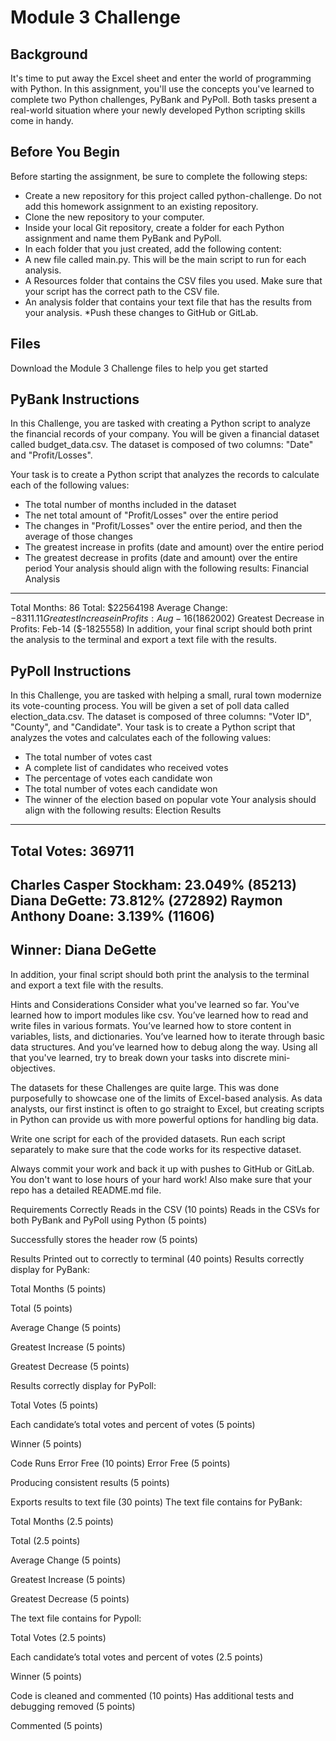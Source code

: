 # Module 3 Challenge
## Background
It's time to put away the Excel sheet and enter the world of programming with Python. In this assignment, you'll use the concepts you've learned to complete two Python challenges, PyBank and PyPoll. Both tasks present a real-world situation where your newly developed Python scripting skills come in handy.

## Before You Begin
Before starting the assignment, be sure to complete the following steps:
* Create a new repository for this project called python-challenge. Do not add this homework assignment to an existing repository.
* Clone the new repository to your computer.
* Inside your local Git repository, create a folder for each Python assignment and name them PyBank and PyPoll.
* In each folder that you just created, add the following content:
 * A new file called main.py. This will be the main script to run for each analysis.
 * A Resources folder that contains the CSV files you used. Make sure that your script has the correct path to the CSV file.
 * An analysis folder that contains your text file that has the results from your analysis.
*Push these changes to GitHub or GitLab.

## Files
Download the Module 3 Challenge files to help you get started

## PyBank Instructions
In this Challenge, you are tasked with creating a Python script to analyze the financial records of your company. You will be given a financial dataset called budget_data.csv. The dataset is composed of two columns: "Date" and "Profit/Losses".

Your task is to create a Python script that analyzes the records to calculate each of the following values:
* The total number of months included in the dataset
* The net total amount of "Profit/Losses" over the entire period
* The changes in "Profit/Losses" over the entire period, and then the average of those changes
* The greatest increase in profits (date and amount) over the entire period
* The greatest decrease in profits (date and amount) over the entire period
Your analysis should align with the following results:
Financial Analysis
----------------------------
Total Months: 86
Total: $22564198
Average Change: $-8311.11
Greatest Increase in Profits: Aug-16 ($1862002)
Greatest Decrease in Profits: Feb-14 ($-1825558)
In addition, your final script should both print the analysis to the terminal and export a text file with the results.

## PyPoll Instructions
In this Challenge, you are tasked with helping a small, rural town modernize its vote-counting process.
You will be given a set of poll data called election_data.csv. The dataset is composed of three columns: "Voter ID", "County", and "Candidate". Your task is to create a Python script that analyzes the votes and calculates each of the following values:
* The total number of votes cast
* A complete list of candidates who received votes
* The percentage of votes each candidate won
* The total number of votes each candidate won
* The winner of the election based on popular vote
Your analysis should align with the following results:
Election Results
-------------------------
Total Votes: 369711
-------------------------
Charles Casper Stockham: 23.049% (85213)
Diana DeGette: 73.812% (272892)
Raymon Anthony Doane: 3.139% (11606)
-------------------------
Winner: Diana DeGette
-------------------------
In addition, your final script should both print the analysis to the terminal and export a text file with the results.

Hints and Considerations
Consider what you've learned so far. You've learned how to import modules like csv. You’ve learned how to read and write files in various formats. You’ve learned how to store content in variables, lists, and dictionaries. You’ve learned how to iterate through basic data structures. And you’ve learned how to debug along the way. Using all that you've learned, try to break down your tasks into discrete mini-objectives.

The datasets for these Challenges are quite large. This was done purposefully to showcase one of the limits of Excel-based analysis. As data analysts, our first instinct is often to go straight to Excel, but creating scripts in Python can provide us with more powerful options for handling big data.

Write one script for each of the provided datasets. Run each script separately to make sure that the code works for its respective dataset.

Always commit your work and back it up with pushes to GitHub or GitLab. You don't want to lose hours of your hard work! Also make sure that your repo has a detailed README.md file.

Requirements
Correctly Reads in the CSV (10 points)
Reads in the CSVs for both PyBank and PyPoll using Python (5 points)

Successfully stores the header row (5 points)

Results Printed out to correctly to terminal (40 points)
Results correctly display for PyBank:

Total Months (5 points)

Total (5 points)

Average Change (5 points)

Greatest Increase (5 points)

Greatest Decrease (5 points)

Results correctly display for PyPoll:

Total Votes (5 points)

Each candidate’s total votes and percent of votes (5 points)

Winner (5 points)

Code Runs Error Free (10 points)
Error Free (5 points)

Producing consistent results (5 points)

Exports results to text file (30 points)
The text file contains for PyBank:

Total Months (2.5 points)

Total (2.5 points)

Average Change (5 points)

Greatest Increase (5 points)

Greatest Decrease (5 points)

The text file contains for Pypoll:

Total Votes (2.5 points)

Each candidate’s total votes and percent of votes (2.5 points)

Winner (5 points)

Code is cleaned and commented (10 points)
Has additional tests and debugging removed (5 points)

Commented (5 points)
